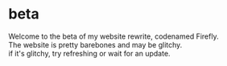 # beta
Welcome to the beta of my website rewrite, codenamed Firefly.
<br>
The website is pretty barebones and may be glitchy.
<br>
if it's glitchy, try refreshing or wait for an update.